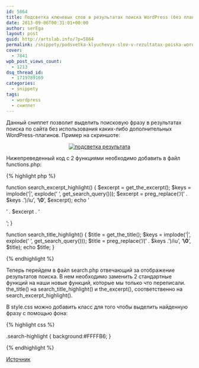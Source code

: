```yaml
---
id: 5864
title: Подсветка ключевых слов в результатах поиска WordPress (без плагина)
date: 2013-09-06T00:31:01+00:00
author: serEga
layout: post
guid: http://artslab.info/?p=5864
permalink: /snippety/podsvetka-klyuchevyx-slov-v-rezultatax-poiska-wordpress-bez-plagina/
cover:
  - 7841
wpb_post_views_count:
  - 1213
dsq_thread_id:
  - 1719789169
categories:
  - snippety
tags:
  - wordpress
  - сниппет
---
```

Данный сниппет позволит выделить поисковую фразу в результатах поиска по сайта без использования каких-либо дополнительных WordPress-плагинов. Пример на скриншоте:

<center>
  <a href="{{site.img_cdn}}/podsvetka_poiskovoi_frazi.png"><img src="{{site.img_cdn}}/podsvetka_poiskovoi_frazi-300x136.png" alt="подсветка результата" class="aligncenter size-medium wp-image-7840" srcset="{{site.img_cdn}}/podsvetka_poiskovoi_frazi-300x136.png 300w, {{site.img_cdn}}/podsvetka_poiskovoi_frazi.png 723w" sizes="(max-width: 300px) 100vw, 300px" /></a>
</center>



<!--more-->

Нижепреведенный код с 2 функциями необходимо добавить в файл functions.php:

{% highlight php %}

function search\_excerpt\_highlight() {
	$excerpt = get\_the\_excerpt();
	$keys = implode(&#8216;|&#8217;, explode(&#8216; &#8216;, get\_search\_query()));
	$excerpt = preg_replace(&#8216;/(&#8216; . $keys .&#8217;)/iu&#8217;, &#8216;<strong class="search-highlight">&#92;&#48;</strong>&#8217;, $excerpt);
	echo &#8216;<p>&#8217; . $excerpt . &#8216;</p>&#8217;;
}

function search\_title\_highlight() {
	$title = get\_the\_title();
	$keys = implode(&#8216;|&#8217;, explode(&#8216; &#8216;, get\_search\_query()));
	$title = preg_replace(&#8216;/(&#8216; . $keys .&#8217;)/iu&#8217;, &#8216;<strong class="search-highlight">&#92;&#48;</strong>&#8217;, $title);
	echo $title;
}

{% endhighlight %}

Теперь перейдем в файл search.php отвечающий за отображение результатов поиска. В нем необходимо заменить 2 стандартные функций на наши новые функций, которые мы только что переписали. the\_title() на search\_title\_highlight() и the\_excerpt(), соответственно на search\_excerpt\_highlight().

В style.css можно добавить класс для того чтобы выделить найденную фразу с помощью фона:

{% highlight css %}

.search-highlight {
	background:#FFFFB6;
}

{% endhighlight %}

<a href="http://wordpress.stackexchange.com/questions/16070/how-to-highlight-search-terms-without-plugin" target="_blank">Источник</a>